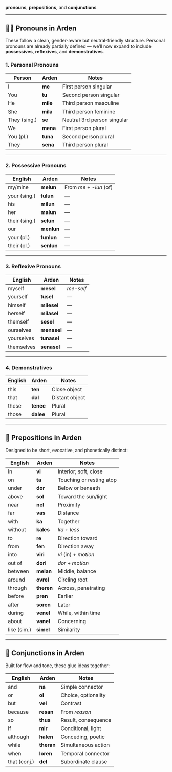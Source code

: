 **pronouns**, **prepositions**, and **conjunctions** 

---

## **🧍‍♂️ Pronouns in Arden**

These follow a clean, gender-aware but neutral-friendly structure. Personal pronouns are already partially defined — we’ll now expand to include **possessives**, **reflexives**, and **demonstratives**.

### **1\. Personal Pronouns**

| Person | Arden | Notes |
| ----- | ----- | ----- |
| I | **me** | First person singular |
| You | **tu** | Second person singular |
| He | **mile** | Third person masculine |
| She | **mila** | Third person feminine |
| They (sing.) | **se** | Neutral 3rd person singular |
| We | **mena** | First person plural |
| You (pl.) | **tuna** | Second person plural |
| They | **sena** | Third person plural |

---

### **2\. Possessive Pronouns**

| English | Arden | Notes |
| ----- | ----- | ----- |
| my/mine | **melun** | From *me* \+ *\-lun* (of) |
| your (sing.) | **tulun** | — |
| his | **milun** | — |
| her | **malun** | — |
| their (sing.) | **selun** | — |
| our | **menlun** | — |
| your (pl.) | **tunlun** | — |
| their (pl.) | **senlun** | — |

---

### **3\. Reflexive Pronouns**

| English | Arden | Notes |
| ----- | ----- | ----- |
| myself | **mesel** | *me-self* |
| yourself | **tusel** | — |
| himself | **milesel** | — |
| herself | **milasel** | — |
| themself | **sesel** | — |
| ourselves | **menasel** | — |
| yourselves | **tunasel** | — |
| themselves | **senasel** | — |

---

### **4\. Demonstratives**

| English | Arden | Notes |
| ----- | ----- | ----- |
| this | **ten** | Close object |
| that | **dal** | Distant object |
| these | **tenee** | Plural |
| those | **dalee** | Plural |

---

## **📍 Prepositions in Arden**

Designed to be short, evocative, and phonetically distinct:

| English | Arden | Notes |
| ----- | ----- | ----- |
| in | **vi** | Interior; soft, close |
| on | **ta** | Touching or resting atop |
| under | **dor** | Below or beneath |
| above | **sol** | Toward the sun/light |
| near | **nel** | Proximity |
| far | **vas** | Distance |
| with | **ka** | Together |
| without | **kales** | *ka* \+ *less* |
| to | **re** | Direction toward |
| from | **fen** | Direction away |
| into | **viri** | *vi* (in) \+ *motion* |
| out of | **dori** | *dor* \+ *motion* |
| between | **melan** | Middle, balance |
| around | **ovrel** | Circling root |
| through | **theren** | Across, penetrating |
| before | **pren** | Earlier |
| after | **soren** | Later |
| during | **venel** | While, within time |
| about | **vanel** | Concerning |
| like (sim.) | **simel** | Similarity |

---

## **🔗 Conjunctions in Arden**

Built for flow and tone, these glue ideas together:

| English | Arden | Notes |
| ----- | ----- | ----- |
| and | **na** | Simple connector |
| or | **ol** | Choice, optionality |
| but | **vel** | Contrast |
| because | **resan** | From *reason* |
| so | **thus** | Result, consequence |
| if | **mir** | Conditional, light |
| although | **halen** | Conceding, poetic |
| while | **theran** | Simultaneous action |
| when | **loren** | Temporal connector |
| that (conj.) | **del** | Subordinate clause |

